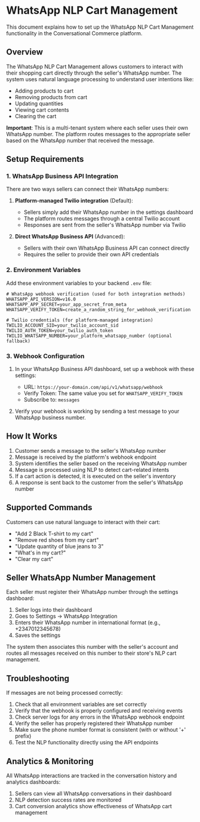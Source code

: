 # WhatsApp NLP Cart Management

This document explains how to set up the WhatsApp NLP Cart Management functionality in the Conversational Commerce platform.

## Overview

The WhatsApp NLP Cart Management allows customers to interact with their shopping cart directly through the seller's WhatsApp number. The system uses natural language processing to understand user intentions like:

- Adding products to cart
- Removing products from cart
- Updating quantities
- Viewing cart contents
- Clearing the cart

**Important**: This is a multi-tenant system where each seller uses their own WhatsApp number. The platform routes messages to the appropriate seller based on the WhatsApp number that received the message.

## Setup Requirements

### 1. WhatsApp Business API Integration

There are two ways sellers can connect their WhatsApp numbers:

1. **Platform-managed Twilio integration** (Default):

   - Sellers simply add their WhatsApp number in the settings dashboard
   - The platform routes messages through a central Twilio account
   - Responses are sent from the seller's WhatsApp number via Twilio

2. **Direct WhatsApp Business API** (Advanced):
   - Sellers with their own WhatsApp Business API can connect directly
   - Requires the seller to provide their own API credentials

### 2. Environment Variables

Add these environment variables to your backend `.env` file:

```
# WhatsApp webhook verification (used for both integration methods)
WHATSAPP_API_VERSION=v16.0
WHATSAPP_APP_SECRET=your_app_secret_from_meta
WHATSAPP_VERIFY_TOKEN=create_a_random_string_for_webhook_verification

# Twilio credentials (for platform-managed integration)
TWILIO_ACCOUNT_SID=your_twilio_account_sid
TWILIO_AUTH_TOKEN=your_twilio_auth_token
TWILIO_WHATSAPP_NUMBER=your_platform_whatsapp_number (optional fallback)
```

### 3. Webhook Configuration

1. In your WhatsApp Business API dashboard, set up a webhook with these settings:

   - URL: `https://your-domain.com/api/v1/whatsapp/webhook`
   - Verify Token: The same value you set for `WHATSAPP_VERIFY_TOKEN`
   - Subscribe to: `messages`

2. Verify your webhook is working by sending a test message to your WhatsApp business number.

## How It Works

1. Customer sends a message to the seller's WhatsApp number
2. Message is received by the platform's webhook endpoint
3. System identifies the seller based on the receiving WhatsApp number
4. Message is processed using NLP to detect cart-related intents
5. If a cart action is detected, it is executed on the seller's inventory
6. A response is sent back to the customer from the seller's WhatsApp number

## Supported Commands

Customers can use natural language to interact with their cart:

- "Add 2 Black T-shirt to my cart"
- "Remove red shoes from my cart"
- "Update quantity of blue jeans to 3"
- "What's in my cart?"
- "Clear my cart"

## Seller WhatsApp Number Management

Each seller must register their WhatsApp number through the settings dashboard:

1. Seller logs into their dashboard
2. Goes to Settings → WhatsApp Integration
3. Enters their WhatsApp number in international format (e.g., +2347012345678)
4. Saves the settings

The system then associates this number with the seller's account and routes all messages received on this number to their store's NLP cart management.

## Troubleshooting

If messages are not being processed correctly:

1. Check that all environment variables are set correctly
2. Verify that the webhook is properly configured and receiving events
3. Check server logs for any errors in the WhatsApp webhook endpoint
4. Verify the seller has properly registered their WhatsApp number
5. Make sure the phone number format is consistent (with or without '+' prefix)
6. Test the NLP functionality directly using the API endpoints

## Analytics & Monitoring

All WhatsApp interactions are tracked in the conversation history and analytics dashboards:

1. Sellers can view all WhatsApp conversations in their dashboard
2. NLP detection success rates are monitored
3. Cart conversion analytics show effectiveness of WhatsApp cart management
